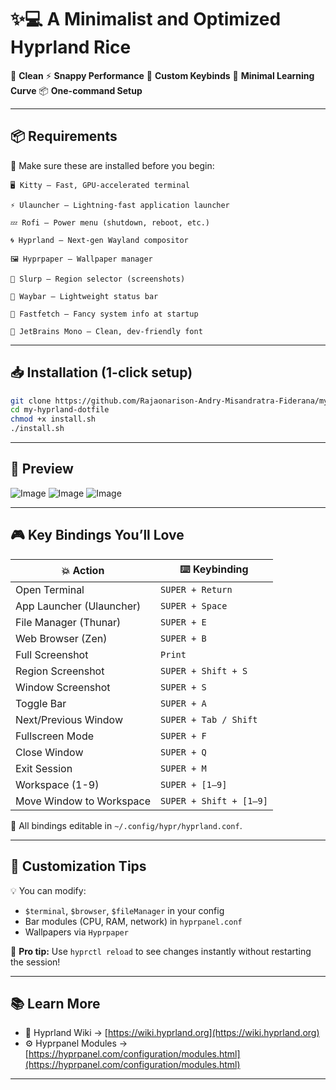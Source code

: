 # ✨💻 A Minimalist and Optimized Hyprland Rice

🔧 **Clean**
⚡ **Snappy Performance**
🎯 **Custom Keybinds**
🧠 **Minimal Learning Curve**
📦 **One-command Setup**

---

## 📦 Requirements

🧱 Make sure these are installed before you begin:

    🖥️ Kitty – Fast, GPU-accelerated terminal

    ⚡ Ulauncher – Lightning-fast application launcher

    💤 Rofi – Power menu (shutdown, reboot, etc.)

    🌀 Hyprland – Next-gen Wayland compositor

    🖼️ Hyprpaper – Wallpaper manager

    📏 Slurp – Region selector (screenshots)

    🧩 Waybar – Lightweight status bar

    🎨 Fastfetch – Fancy system info at startup
    
    🧠 JetBrains Mono – Clean, dev-friendly font
    

---

## 📥 Installation (1-click setup)

```bash
git clone https://github.com/Rajaonarison-Andry-Misandratra-Fiderana/my-hyprland-dotfile
cd my-hyprland-dotfile
chmod +x install.sh
./install.sh
```

---

## 📸 Preview 

![Image](https://github.com/user-attachments/assets/d2080593-8b3e-403b-bd51-1b6471f85e78)
![Image](https://github.com/user-attachments/assets/4b8d8269-194f-4798-a505-f656dc3f2acd)
![Image](https://github.com/user-attachments/assets/2ea258eb-60b9-480e-aa25-ff51a4ec7a57)



---

## 🎮 Key Bindings You’ll Love

| 💥 Action                | ⌨️ Keybinding           |
| ------------------------ | ----------------------- |
| Open Terminal            | `SUPER + Return`        |
| App Launcher (Ulauncher) | `SUPER + Space`         |
| File Manager (Thunar)    | `SUPER + E`             |
| Web Browser (Zen)        | `SUPER + B`             |
| Full Screenshot          | `Print`                 |
| Region Screenshot        | `SUPER + Shift + S`     |
| Window Screenshot        | `SUPER + S`             |
| Toggle Bar               | `SUPER + A`             |
| Next/Previous Window     | `SUPER + Tab / Shift`   |
| Fullscreen Mode          | `SUPER + F`             |
| Close Window             | `SUPER + Q`             |
| Exit Session             | `SUPER + M`             |
| Workspace (1-9)          | `SUPER + [1–9]`         |
| Move Window to Workspace | `SUPER + Shift + [1–9]` |

🧠 All bindings editable in `~/.config/hypr/hyprland.conf`.

---

## 🎨 Customization Tips

💡 You can modify:

* `$terminal`, `$browser`, `$fileManager` in your config
* Bar modules (CPU, RAM, network) in `hyprpanel.conf`
* Wallpapers via `Hyprpaper`

🔧 **Pro tip:** Use `hyprctl reload` to see changes instantly without restarting the session!

---

## 📚 Learn More

* 🧪 Hyprland Wiki → [https://wiki.hyprland.org](https://wiki.hyprland.org)
* ⚙️ Hyprpanel Modules → [https://hyprpanel.com/configuration/modules.html](https://hyprpanel.com/configuration/modules.html)

---
